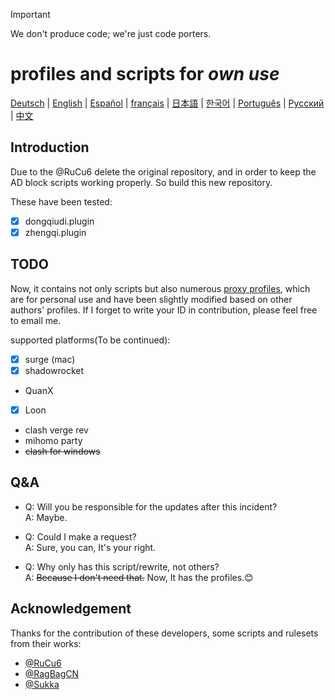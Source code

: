 > [!IMPORTANT]
> We don't produce code; we're just code porters.

# profiles and scripts for ***own use***  

<!-- Keep these links. Translations will automatically update with the README. -->
[Deutsch](https://readme-i18n.com/jackeyzzz12138/NotOnlyQuanX?lang=de) | 
[English](https://readme-i18n.com/jackeyzzz12138/NotOnlyQuanX?lang=en) | 
[Español](https://readme-i18n.com/jackeyzzz12138/NotOnlyQuanX?lang=es) | 
[français](https://readme-i18n.com/jackeyzzz12138/NotOnlyQuanX?lang=fr) | 
[日本語](https://readme-i18n.com/jackeyzzz12138/NotOnlyQuanX?lang=ja) | 
[한국어](https://readme-i18n.com/jackeyzzz12138/NotOnlyQuanX?lang=ko) | 
[Português](https://readme-i18n.com/jackeyzzz12138/NotOnlyQuanX?lang=pt) | 
[Русский](https://readme-i18n.com/jackeyzzz12138/NotOnlyQuanX?lang=ru) | 
[中文](https://readme-i18n.com/jackeyzzz12138/NotOnlyQuanX?lang=zh)

## Introduction
Due to the @RuCu6 delete the original repository, and in order to keep the AD block scripts working properly. So build this new repository.

These have been tested:
- [x] dongqiudi.plugin
- [x] zhengqi.plugin

## TODO

Now, it contains not only scripts but also numerous [proxy profiles](./Profile/), which are for personal use and have been slightly modified based on other authors' profiles. If I forget to write your ID in contribution, please feel free to email me.

supported platforms(To be continued):

- [x] surge (mac)
- [x] shadowrocket
- QuanX
- [x] Loon
- clash verge rev
- mihomo party
- ~~clash for windows~~

## Q&A
- Q: Will you be responsible for the updates after this incident?  
  A: Maybe.

- Q: Could I make a request?  
  A: Sure, you can, It's your right.

- Q: Why only has this script/rewrite, not others?  
  A: ~~Because I don't need that.~~ Now, It has the profiles.😊

## Acknowledgement
Thanks for the contribution of these developers, some scripts and rulesets from their works:  
- [@RuCu6](https://github.com/RuCu6)
- [@RagBagCN](https://github.com/RagBagCN)
- [@Sukka](https://github.com/SukkaW/SukkaW)
